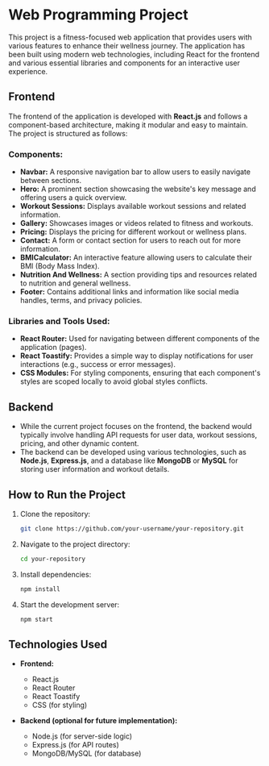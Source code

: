 # Web Programming Project

This project is a fitness-focused web application that provides users with various features to enhance their wellness journey. The application has been built using modern web technologies, including React for the frontend and various essential libraries and components for an interactive user experience.

## Frontend

The frontend of the application is developed with **React.js** and follows a component-based architecture, making it modular and easy to maintain. The project is structured as follows:

### Components:
- **Navbar:** A responsive navigation bar to allow users to easily navigate between sections.
- **Hero:** A prominent section showcasing the website's key message and offering users a quick overview.
- **Workout Sessions:** Displays available workout sessions and related information.
- **Gallery:** Showcases images or videos related to fitness and workouts.
- **Pricing:** Displays the pricing for different workout or wellness plans.
- **Contact:** A form or contact section for users to reach out for more information.
- **BMICalculator:** An interactive feature allowing users to calculate their BMI (Body Mass Index).
- **Nutrition And Wellness:** A section providing tips and resources related to nutrition and general wellness.
- **Footer:** Contains additional links and information like social media handles, terms, and privacy policies.

### Libraries and Tools Used:
- **React Router:** Used for navigating between different components of the application (pages).
- **React Toastify:** Provides a simple way to display notifications for user interactions (e.g., success or error messages).
- **CSS Modules:** For styling components, ensuring that each component's styles are scoped locally to avoid global styles conflicts.

## Backend

- While the current project focuses on the frontend, the backend would typically involve handling API requests for user data, workout sessions, pricing, and other dynamic content.
- The backend can be developed using various technologies, such as **Node.js**, **Express.js**, and a database like **MongoDB** or **MySQL** for storing user information and workout details.

## How to Run the Project

1. Clone the repository:
    ```bash
    git clone https://github.com/your-username/your-repository.git
    ```

2. Navigate to the project directory:
    ```bash
    cd your-repository
    ```

3. Install dependencies:
    ```bash
    npm install
    ```

4. Start the development server:
    ```bash
    npm start
    ```


## Technologies Used
- **Frontend:**
  - React.js
  - React Router
  - React Toastify
  - CSS (for styling)

- **Backend (optional for future implementation):**
  - Node.js (for server-side logic)
  - Express.js (for API routes)
  - MongoDB/MySQL (for database)
